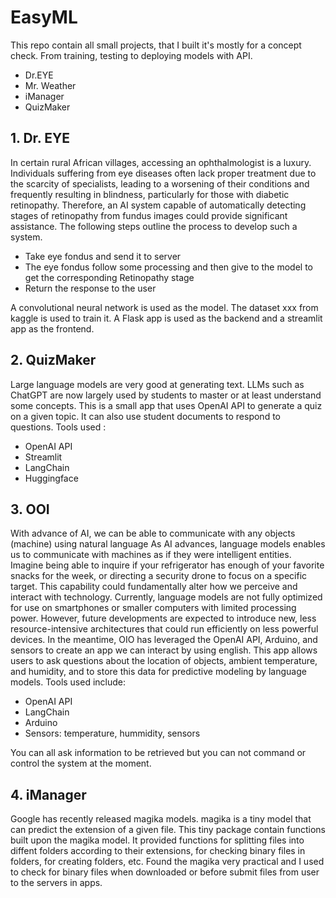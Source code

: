 # EasyML
This repo contain all small projects, that I built it's mostly for a concept check.
From training, testing to deploying models with API.
- Dr.EYE
- Mr. Weather
- iManager
- QuizMaker
## 1. Dr. EYE

In certain rural African villages, accessing an ophthalmologist is a luxury. Individuals suffering from eye diseases often lack proper treatment due to the scarcity of specialists, leading to a worsening of their conditions and frequently resulting in blindness, particularly for those with diabetic retinopathy. Therefore, an AI system capable of automatically detecting stages of retinopathy from fundus images could provide significant assistance. The following steps outline the process to develop such a system.

- Take eye fondus and send it to server
- The eye fondus follow some processing and then give to the model to get the corresponding Retinopathy stage
- Return the response to the user

A convolutional neural network is used as the model. The dataset xxx from kaggle is used to train it. A Flask app is used as the backend and a streamlit app as the frontend.

## 2. QuizMaker
Large language models are very good at generating text. LLMs such as ChatGPT are now largely used by students to master or at least understand some concepts. This is a small app that uses OpenAI API to generate a quiz on a given topic. It can also use student documents to respond to questions. Tools
used :

- OpenAI API
- Streamlit
- LangChain
- Huggingface 

## 3. OOI
With advance of AI, we can be able to communicate with any objects (machine) using natural language 
As AI advances, language models enables us to communicate with machines as if they were intelligent entities. Imagine being able to inquire if your refrigerator has enough of your favorite snacks for the week, or directing a security drone to focus on a specific target. This capability could fundamentally alter how we perceive and interact with technology. Currently, language models are not fully optimized for use on smartphones or smaller computers with limited processing power. However, future developments are expected to introduce new, less resource-intensive architectures that could run efficiently on less powerful devices. In the meantime, OIO has leveraged the OpenAI API, Arduino, and sensors to create an app we can interact by using english. This app allows users to ask questions about the location of objects, ambient temperature, and humidity, and to store this data for predictive modeling by language models. Tools used include:

- OpenAI API
- LangChain
- Arduino
- Sensors: temperature, hummidity, sensors

You can all ask information to be retrieved but you can not command or control the system at the moment.

## 4. iManager

Google has recently released magika models. magika is a tiny model that can predict the extension of a given file. This tiny package contain functions built upon the magika model. It provided functions for splitting  files into diffent folders according to their extensions, for checking binary files in folders, for creating folders, etc. Found the magika very practical and I used to check for binary files when downloaded or before submit files from user to the servers in apps.
